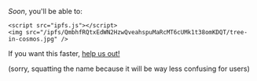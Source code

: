 _Soon_, you'll be able to:

```
<script src="ipfs.js"></script>
<img src="/ipfs/QmbhfRQtxEdWN2HzwQveahspuMaRcMT6cUMk1t38omKDQT/tree-in-cosmos.jpg" />
```

If you want this faster, [help us out!](https://github.com/ipfs/node-ipfs)

(sorry, squatting the name because it will be way less confusing for users)
